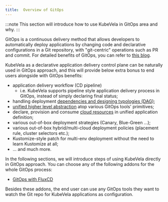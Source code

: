 ```yaml
---
title:  Overview of GitOps
---
```


:::note
This section will introduce how to use KubeVela in GitOps area and why.
:::

GitOps is a continuous delivery method that allows developers to automatically deploy applications by changing code and declarative configurations in a Git repository, with "git-centric" operations such as PR and commit. For detailed benefits of GitOps, you can refer to [this blog](https://www.weave.works/blog/what-is-gitops-really).

KubeVela as a declarative application delivery control plane can be naturally used in GitOps approach, and this will provide below extra bonus to end users alongside with GitOps benefits:

- application delivery workflow (CD pipeline)
  - i.e. KubeVela supports pipeline style application delivery process in GitOps, instead of simply declaring final status;
- handling deployment [dependencies and designing typologies (DAG)](../end-user/workflow/component-dependency-parameter.md);
- [unified higher level abstraction](../getting-started/core-concept.md) atop various GitOps tools' primitives;
- declare, provision and consume [cloud resources](../tutorials/consume-cloud-services.md) in unified application definition;
- various out-of-box deployment strategies (Canary, Blue-Green ...);
- various out-of-box hybrid/multi-cloud deployment policies (placement rule, cluster selectors etc.);
- Kustomize-style patch for multi-env deployment without the need to learn Kustomize at all;
- ... and much more.

In the following sections, we will introduce steps of using KubeVela directly in GitOps approach. You can choose any of the following addons for the whole GitOps process:

- [GitOps with FluxCD](../end-user/gitops/fluxcd.md)

Besides these addons, the end user can use any GitOps tools they want to watch the Git repo for KubeVela applications as configuration. 
